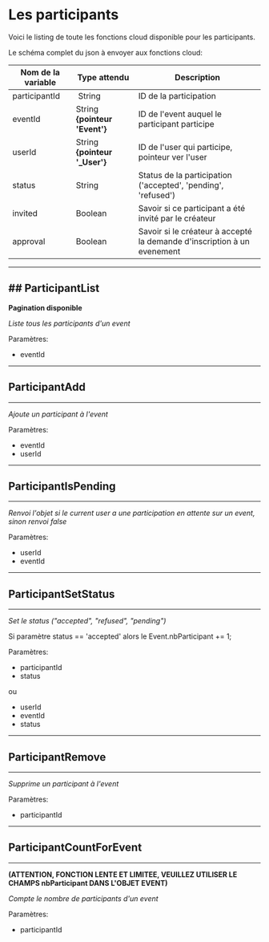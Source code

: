 # Les participants

Voici le listing de toute les fonctions cloud disponible pour les participants.

Le schéma complet du json à envoyer aux fonctions cloud:

| Nom de la variable | Type attendu                 | Description|
| ------------------ | ---------------------------- | ------ |
 participantId | String | ID de la participation
 eventId | String **{pointeur 'Event'}** | ID de l'event auquel le participant participe
 userId | String **{pointeur '_User'}** | ID de l'user qui participe, pointeur ver l'user
 status | String | Status de la participation ('accepted', 'pending', 'refused')
 invited | Boolean | Savoir si ce participant a été invité par le créateur
 approval | Boolean | Savoir si le créateur à accepté la demande d'inscription à un evenement

----------------------
## ParticipantList
----------------------

**Pagination disponible**

*Liste tous les participants d'un event*

Paramètres:

* eventId

----------------------
## ParticipantAdd
----------------------

*Ajoute un participant à l'event*

Paramètres:

* eventId
* userId

----------------------
## ParticipantIsPending
----------------------

*Renvoi l'objet si le current user a une participation en attente sur un event, sinon renvoi false*

Paramètres:

* userId
* eventId

----------------------
## ParticipantSetStatus
----------------------

*Set le status ("accepted", "refused", "pending")*

Si paramètre status == 'accepted' alors le Event.nbParticipant += 1;

Paramètres:

* participantId
* status

ou

* userId
* eventId
* status

----------------------
## ParticipantRemove
----------------------

*Supprime un participant à l'event*

Paramètres:

* participantId

----------------------
## ParticipantCountForEvent
----------------------

**(ATTENTION, FONCTION LENTE ET LIMITEE, VEUILLEZ UTILISER LE CHAMPS nbParticipant DANS L'OBJET EVENT)**

*Compte le nombre de participants d'un event*

Paramètres:

* participantId

